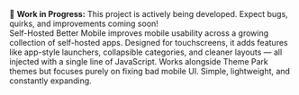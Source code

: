 <div class=“wip-box”>
  🚧 <strong>Work in Progress:</strong> This project is actively being developed. Expect bugs, quirks, and improvements coming soon!
</div>
Self-Hosted Better Mobile improves mobile usability across a growing collection of self-hosted apps. Designed for touchscreens, it adds features like app-style launchers, collapsible categories, and cleaner layouts — all injected with a single line of JavaScript. Works alongside Theme Park themes but focuses purely on fixing bad mobile UI. Simple, lightweight, and constantly expanding.